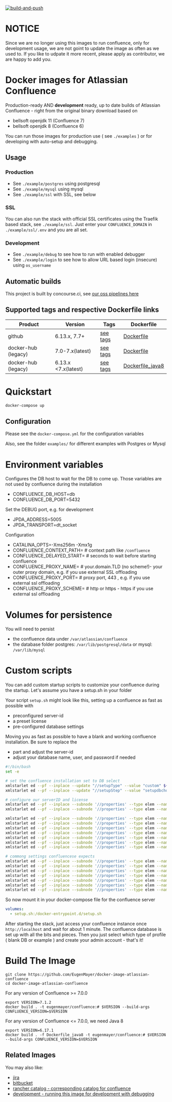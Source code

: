 [![build-and-push](https://github.com/EugenMayer/docker-image-atlassian-confluence/actions/workflows/build.yml/badge.svg)](https://github.com/EugenMayer/docker-image-atlassian-confluence/actions/workflows/build.yml)

# NOTICE

Since we are no longer using this images to run confluence, only for development usage, we are not goint to update the image as often as we used to.
If you like to udpate it more recent, please apply as contributor, we are happy to add you.

# Docker images for Atlassian Confluence

Production-ready AND **development** ready, up to date builds of Atlassian Confluence - right from the original binary download based on

- bellsoft openjdk 11 (Confluence 7)
- bellsoft openjdk 8 (Confluence 6)

You can run those images for production use ( see `./examples` ) or for developing with auto-setup and debugging.

## Usage

### Production

- See `./example/postgres` using postgresql
- See `./example/mysql` using mysql
- See `./example/ssl` with SSL, see below

### SSL

You can also run the stack with official SSL certificates using the
Traefik based stack, see `./example/ssl`. Just enter your `CONFLUENCE_DOMAIN` in `./example/ssl/.env` and you are all set.

### Development

- See `./example/debug` to see how to run with enabled debugger
- See `./example/login` to see how to allow URL based login (insecure) using `os_username`

## Automatic builds

This project is built by concourse.ci, see [our oss pipelines here](https://github.com/EugenMayer/concourse-our-open-pipelines)

## Supported tags and respective Dockerfile links

| Product             | Version            | Tags                                                                                                  | Dockerfile                                                                                                       |
|---------------------|--------------------| ----------------------------------------------------------------------------------------------------- | ---------------------------------------------------------------------------------------------------------------- |
| github              | 6.13.x, 7.7+       | [see tags](https://github.com/EugenMayer/docker-image-atlassian-confluence/pkgs/container/confluence) | [Dockerfile](https://github.com/EugenMayer/docker-image-atlassian-confluence/blob/master/Dockerfile)             |
| docker-hub (legacy) | 7.0-7.x(latest)    | [see tags](https://hub.docker.com/r/eugenmayer/confluence/tags/)                                      | [Dockerfile](https://github.com/EugenMayer/docker-image-atlassian-confluence/blob/master/Dockerfile)             |
| docker-hub (legacy) | 6.13.x <7.x(latest) | [see tags](https://hub.docker.com/r/eugenmayer/confluence/tags/)                                      | [Dockerfile_java8](https://github.com/EugenMayer/docker-image-atlassian-confluence/blob/master/Dockerfile_java8) |

# Quickstart

```bash
docker-compose up
```

## Configuration

Please see the `docker-compose.yml` for the configuration variables

Also, see the folder `examples/` for different examples with Postgres or Mysql

# Environment variables

Configures the DB host to wait for the DB to come up. Those variables are not used by confluence during the installation

- CONFLUENCE_DB_HOST=db
- CONFLUENCE_DB_PORT=5432

Set the DEBUG port, e.g. for development

- JPDA_ADDRESS=5005
- JPDA_TRANSPORT=dt_socket

Configuration

- CATALINA_OPTS=-Xms256m -Xmx1g
- CONFLUENCE_CONTEXT_PATH= # context path like `/confluence`
- CONFLUENCE_DELAYED_START= # seconds to wait before starting confluence
- CONFLUENCE_PROXY_NAME= # your.domain.TLD (no scheme!)- your outer proxy domain, e.g. if you use external SSL offloading
- CONFLUENCE_PROXY_PORT= # proxy port, 443 , e.g. if you use external ssl offloading
- CONFLUENCE_PROXY_SCHEME= # http or https - https if you use external ssl offloading

# Volumes for persistence

You will need to persist

- the confluence data under `/var/atlassian/confluence`
- the database folder postgres: `/var/lib/postgresql/data` or mysql: `/var/lib/mysql`

# Custom scripts

You can add custom startup scripts to customize your confluence during the startup.
Let's assume you have a setup.sh in your folder

Your script `setup.sh` might look like this, setting up a confluence as fast as possible with

- preconfigured server-id
- a preset license
- pre-configured database settings

Moving you as fast as possible to have a blank and working confluence installation. Be sure to replace the

- <YOUR LICENSE> part and adjust the server-id
- adjust your database name, user, and password if needed

```bash
#!/bin/bash
set -e

# set the confluence installation set to DB select
xmlstarlet ed --pf --inplace --update "//setupType" --value "custom" ${CONF_HOME}/confluence.cfg.xml
xmlstarlet ed --pf --inplace --update "//setupStep" --value "setupdbchoice-start" ${CONF_HOME}/confluence.cfg.xml

# configure our serverID and license
xmlstarlet ed --pf --inplace --subnode '//properties' --type elem --name 'property' --value "B2DL-7TV3-LFUU-8DDD" -i '//properties/property[not(@name)]' --type attr --name 'name' --value "confluence.setup.server.id" ${CONF_HOME}/confluence.cfg.xml
xmlstarlet ed --pf --inplace --subnode '//properties' --type elem --name 'property' --value "<YOUR LICENSE>" -i '//properties/property[not(@name)]' --type attr --name 'name' --value "atlassian.license.message" ${CONF_HOME}/confluence.cfg.xml

xmlstarlet ed --pf --inplace --subnode '//properties' --type elem --name 'property' --value "postgresql" -i '//properties/property[not(@name)]' --type attr --name 'name' --value "confluence.database.choice" ${CONF_HOME}/confluence.cfg.xml
xmlstarlet ed --pf --inplace --subnode '//properties' --type elem --name 'property' --value "database-type-standard" -i '//properties/property[not(@name)]' --type attr --name 'name' --value "confluence.database.connection.type" ${CONF_HOME}/confluence.cfg.xml
xmlstarlet ed --pf --inplace --subnode '//properties' --type elem --name 'property' --value "org.postgresql.Driver" -i '//properties/property[not(@name)]' --type attr --name 'name' --value "hibernate.connection.driver_class" ${CONF_HOME}/confluence.cfg.xml
xmlstarlet ed --pf --inplace --subnode '//properties' --type elem --name 'property' --value "verybigsecretrootpassword" -i '//properties/property[not(@name)]' --type attr --name 'name' --value "hibernate.connection.password" ${CONF_HOME}/confluence.cfg.xml
xmlstarlet ed --pf --inplace --subnode '//properties' --type elem --name 'property' --value "confluencedb" -i '//properties/property[not(@name)]' --type attr --name 'name' --value "hibernate.connection.username" ${CONF_HOME}/confluence.cfg.xml
xmlstarlet ed --pf --inplace --subnode '//properties' --type elem --name 'property' --value "jdbc:postgresql://db:5432/confluencedb" -i '//properties/property[not(@name)]' --type attr --name 'name' --value "hibernate.connection.url" ${CONF_HOME}/confluence.cfg.xml
xmlstarlet ed --pf --inplace --subnode '//properties' --type elem --name 'property' --value "com.atlassian.confluence.impl.hibernate.dialect.PostgreSQLDialect" -i '//properties/property[not(@name)]' --type attr --name 'name' --value "hibernate.dialect" ${CONF_HOME}/confluence.cfg.xml

# commong settings confluencese expects
xmlstarlet ed --pf --inplace --subnode '//properties' --type elem --name 'property' --value "" -i '//properties/property[not(@name)]' --type attr --name 'name' --value "confluence.webapp.context.path" ${CONF_HOME}/confluence.cfg.xml
xmlstarlet ed --pf --inplace --subnode '//properties' --type elem --name 'property' --value 'READ_WRITE' -i '//properties/property[not(@name)]' --type attr --name 'name' --value "access.mode" ${CONF_HOME}/confluence.cfg.xml
xmlstarlet ed --pf --inplace --subnode '//properties' --type elem --name 'property' --value '${localHome}/index' -i '//properties/property[not(@name)]' --type attr --name 'name' --value "lucene.index.dir" ${CONF_HOME}/confluence.cfg.xml
xmlstarlet ed --pf --inplace --subnode '//properties' --type elem --name 'property' --value "true" -i '//properties/property[not(@name)]' --type attr --name 'name' --value "synchrony.encryption.disabled" ${CONF_HOME}/confluence.cfg.xml
xmlstarlet ed --pf --inplace --subnode '//properties' --type elem --name 'property' --value "true" -i '//properties/property[not(@name)]' --type attr --name 'name' --value "synchrony.proxy.enabled" ${CONF_HOME}/confluence.cfg.xml
xmlstarlet ed --pf --inplace --subnode '//properties' --type elem --name 'property' --value '${localHome}/temp' -i '//properties/property[not(@name)]' --type attr --name 'name' --value "webwork.multipart.saveDir" ${CONF_HOME}/confluence.cfg.xml
xmlstarlet ed --pf --inplace --subnode '//properties' --type elem --name 'property' --value '${confluenceHome}/attachments' -i '//properties/property[not(@name)]' --type attr --name 'name' --value "attachments.dir" ${CONF_HOME}/confluence.cfg.xml
```

So now mount it in your docker-compose file for the confluence server

```yaml
volumes:
  - setup.sh:/docker-entrypoint.d/setup.sh
```

After starting the stack, just access your confluence instance once `http://localhost` and wait for about 1 minute.
The confluence database is set up with all the bits and pieces. Then you just select which type of profile ( blank DB or example )
and create your admin account - that's it!

# Build The Image

    git clone https://github.com/EugenMayer/docker-image-atlassian-confluence
    cd docker-image-atlassian-confluence

For any version of Confluence >= 7.0.0

    export VERSION=7.1.2
    docker build . -t eugenmayer/confluence:# $VERSION --build-args CONFLUENCE_VERSION=$VERSION

For any version of Confluence <= 7.0.0, we need Java 8

    export VERSION=6.17.1
    docker build . -f Dockerfile_java8 -t eugenmayer/confluence:# $VERSION --build-args CONFLUENCE_VERSION=$VERSION

## Related Images

You may also like:

- [jira](https://github.com/EugenMayer/docker-image-atlassian-jira)
- [bitbucket](https://github.com/EugenMayer/docker-image-atlassian-bitbucket)
- [rancher catalog - corresponding catalog for confluence](https://github.com/EugenMayer/docker-rancher-extra-catalogs/tree/master/templates/confluence)
- [development - running this image for development with debugging](https://github.com/EugenMayer/docker-image-atlassian-confluence/tree/master/examples/debug)
